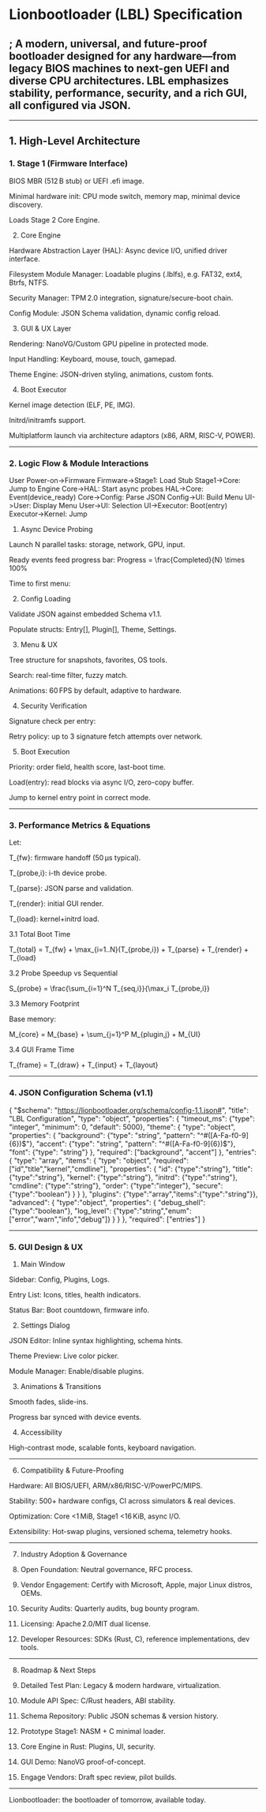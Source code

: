 # Lionbootloader (LBL) Specification

## ; A modern, universal, and future-proof bootloader designed for any hardware—from legacy BIOS machines to next-gen UEFI and diverse CPU architectures. LBL emphasizes stability, performance, security, and a rich GUI, all configured via JSON.


---

## 1. High-Level Architecture

### 1. Stage 1 (Firmware Interface)

BIOS MBR (512 B stub) or UEFI .efi image.

Minimal hardware init: CPU mode switch, memory map, minimal device discovery.

Loads Stage 2 Core Engine.



2. Core Engine

Hardware Abstraction Layer (HAL): Async device I/O, unified driver interface.

Filesystem Module Manager: Loadable plugins (.lblfs), e.g. FAT32, ext4, Btrfs, NTFS.

Security Manager: TPM 2.0 integration, signature/secure-boot chain.

Config Module: JSON Schema validation, dynamic config reload.



3. GUI & UX Layer

Rendering: NanoVG/Custom GPU pipeline in protected mode.

Input Handling: Keyboard, mouse, touch, gamepad.

Theme Engine: JSON-driven styling, animations, custom fonts.



4. Boot Executor

Kernel image detection (ELF, PE, IMG).

Initrd/initramfs support.

Multiplatform launch via architecture adaptors (x86, ARM, RISC-V, POWER).





---

### 2. Logic Flow & Module Interactions

User Power-on->Firmware
Firmware->Stage1: Load Stub
Stage1->Core: Jump to Engine
Core->HAL: Start async probes
HAL->Core: Event(device_ready)
Core->Config: Parse JSON
Config->UI: Build Menu
UI->User: Display Menu
User->UI: Selection
UI->Executor: Boot(entry)
Executor->Kernel: Jump

1. Async Device Probing

Launch N parallel tasks: storage, network, GPU, input.

Ready events feed progress bar:
Progress = \frac{Completed}{N} \times 100%

Time to first menu:



2. Config Loading

Validate JSON against embedded Schema v1.1.

Populate structs: Entry[], Plugin[], Theme, Settings.



3. Menu & UX

Tree structure for snapshots, favorites, OS tools.

Search: real-time filter, fuzzy match.

Animations: 60 FPS by default, adaptive to hardware.



4. Security Verification

Signature check per entry:


Retry policy: up to 3 signature fetch attempts over network.



5. Boot Execution

Priority: order field, health score, last-boot time.

Load(entry): read blocks via async I/O, zero-copy buffer.

Jump to kernel entry point in correct mode.





---

### 3. Performance Metrics & Equations

Let:

T_{fw}: firmware handoff (50 μs typical).

T_{probe,i}: i-th device probe.

T_{parse}: JSON parse and validation.

T_{render}: initial GUI render.

T_{load}: kernel+initrd load.


3.1 Total Boot Time

T_{total} = T_{fw} + \max_{i=1..N}(T_{probe,i}) + T_{parse} + T_{render} + T_{load}

3.2 Probe Speedup vs Sequential

S_{probe} = \frac{\sum_{i=1}^N T_{seq,i}}{\max_i T_{probe,i}}

3.3 Memory Footprint

Base memory:

M_{core} = M_{base} + \sum_{j=1}^P M_{plugin,j} + M_{UI}

3.4 GUI Frame Time

T_{frame} = T_{draw} + T_{input} + T_{layout}


---

### 4. JSON Configuration Schema (v1.1)

{
  "$schema": "https://lionbootloader.org/schema/config-1.1.json#",
  "title": "LBL Configuration",
  "type": "object",
  "properties": {
    "timeout_ms": {"type": "integer", "minimum": 0, "default": 5000},
    "theme": {
      "type": "object",
      "properties": {
        "background": {"type": "string", "pattern": "^#([A-Fa-f0-9]{6})$"},
        "accent": {"type": "string", "pattern": "^#([A-Fa-f0-9]{6})$"},
        "font": {"type": "string"}
      },
      "required": ["background", "accent"]
    },
    "entries": {
      "type": "array",
      "items": {
        "type": "object",
        "required": ["id","title","kernel","cmdline"],
        "properties": {
          "id": {"type":"string"},
          "title": {"type":"string"},
          "kernel": {"type":"string"},
          "initrd": {"type":"string"},
          "cmdline": {"type":"string"},
          "order": {"type":"integer"},
          "secure": {"type":"boolean"}
        }
      }
    },
    "plugins": {"type":"array","items":{"type":"string"}},
    "advanced": {
      "type":"object",
      "properties": {
        "debug_shell": {"type":"boolean"},
        "log_level": {"type":"string","enum":["error","warn","info","debug"]}
      }
    }
  },
  "required": ["entries"]
}


---

### 5. GUI Design & UX

1. Main Window

Sidebar: Config, Plugins, Logs.

Entry List: Icons, titles, health indicators.

Status Bar: Boot countdown, firmware info.



2. Settings Dialog

JSON Editor: Inline syntax highlighting, schema hints.

Theme Preview: Live color picker.

Module Manager: Enable/disable plugins.



3. Animations & Transitions

Smooth fades, slide-ins.

Progress bar synced with device events.



4. Accessibility

High-contrast mode, scalable fonts, keyboard navigation.





---

6. Compatibility & Future-Proofing

Hardware: All BIOS/UEFI, ARM/x86/RISC-V/PowerPC/MIPS.

Stability: 500+ hardware configs, CI across simulators & real devices.

Optimization: Core <1 MiB, Stage1 <16 KiB, async I/O.

Extensibility: Hot-swap plugins, versioned schema, telemetry hooks.



---

7. Industry Adoption & Governance

1. Open Foundation: Neutral governance, RFC process.


2. Vendor Engagement: Certify with Microsoft, Apple, major Linux distros, OEMs.


3. Security Audits: Quarterly audits, bug bounty program.


4. Licensing: Apache 2.0/MIT dual license.


5. Developer Resources: SDKs (Rust, C), reference implementations, dev tools.




---

8. Roadmap & Next Steps

1. Detailed Test Plan: Legacy & modern hardware, virtualization.


2. Module API Spec: C/Rust headers, ABI stability.


3. Schema Repository: Public JSON schemas & version history.


4. Prototype Stage1: NASM + C minimal loader.


5. Core Engine in Rust: Plugins, UI, security.


6. GUI Demo: NanoVG proof-of-concept.


7. Engage Vendors: Draft spec review, pilot builds.




---

Lionbootloader: the bootloader of tomorrow, available today.